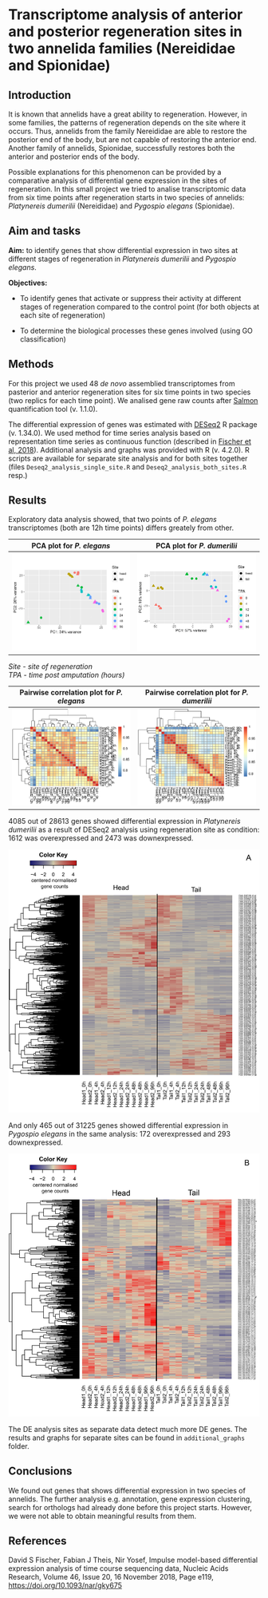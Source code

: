 # Transcriptome analysis of anterior and posterior regeneration sites in two annelida families (Nereididae and Spionidae)

## Introduction

It is known that annelids have a great ability to regeneration. However, in some families, the patterns of regeneration depends on the site where it occurs. Thus, annelids from the family Nereididae are able to restore the posterior end of the body, but are not capable of restoring the anterior end. Another family of annelids, Spionidae, successfully restores both the anterior and posterior ends of the body.

Possible explanations for this phenomenon can be provided by a comparative analysis of differential gene expression in the sites of regeneration. In this small project we tried to analise transcriptomic data from six time points after regeneration starts in two species of annelids: *Platynereis dumerilii* (Nereididae) and *Pygospio elegans* (Spionidae).

## Aim and tasks

**Aim:** to identify genes that show differential expression in two sites at different stages of regeneration in *Platynereis dumerilii* and *Pygospio elegans*.

**Objectives:**
* To identify genes that activate or suppress their activity at different stages of regeneration compared to the control point (for both objects at each site of regeneration)

* To determine the biological processes these genes involved (using GO classification)

## Methods

For this project we used 48 *de novo* assemblied transcriptomes from pasterior and anterior regeneration sites for six time points in two species (two replics for each time point). We analised gene raw counts after [Salmon](https://combine-lab.github.io/salmon/) quantification tool (v. 1.1.0).

The differential expression of genes was estimated with [DESeq2](https://bioconductor.org/packages/release/bioc/html/DESeq2.html) R package (v. 1.34.0). We used method for time series analysis based on representation time series as continuous function (described in [Fischer et al, 2018](https://doi.org/10.1093/nar/gky675)). Additional analysis and graphs was provided with R (v. 4.2.0). R scripts are available for separate site analysis and for both sites together (files `Deseq2_analysis_single_site.R` and `Deseq2_analysis_both_sites.R` resp.)

## Results

Exploratory data analysis showed, that two points of *P. elegans* transcriptomes (both are 12h time points) differs greately from other.

PCA plot for *P. elegans*| PCA plot for *P. dumerilii*
-|-
![](PCA_Pele.png) | ![](PCA_Pdum.png)

*Site - site of regeneration<br>
TPA - time post amputation (hours)*

Pairwise correlation plot for *P. elegans*| Pairwise correlation plot for *P. dumerilii*
-|-
![](Corplot_Pele.png) | ![](Corplot_Pdum.png)


4085 out of 28613 genes showed differential expression in *Platynereis dumerilii* as a result of DESeq2 analysis using regeneration site as condition: 1612 was overexpressed and 2473 was downexpressed.

![](Pdum_spline_acc_both.jpg)

And only 465 out of 31225 genes showed differential expression in *Pygospio elegans* in the same analysis: 172 overexpressed and 293 downexpressed.

![](Pele_spline_acc_both.jpg)

The DE analysis sites as separate data detect much more DE genes. The results and graphs for separate sites can be found in `additional_graphs` folder.

## Conclusions

We found out genes that shows differential expression in two species of annelids. The further analysis e.g. annotation, gene expression clustering, search for orthologs had already done before this project starts. However, we were not able to obtain meaningful results from them.

## References

David S Fischer, Fabian J Theis, Nir Yosef, Impulse model-based differential expression analysis of time course sequencing data, Nucleic Acids Research, Volume 46, Issue 20, 16 November 2018, Page e119, https://doi.org/10.1093/nar/gky675
